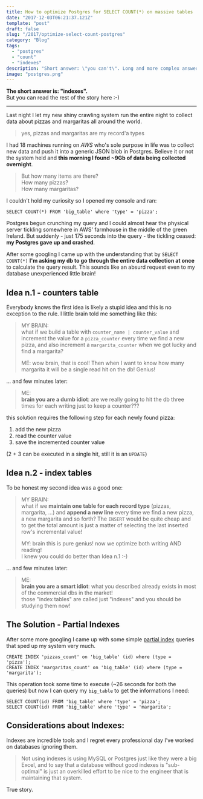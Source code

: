 ```yaml
---
title: How to optimize Postgres for SELECT COUNT(*) on massive tables
date: "2017-12-03T06:21:37.121Z"
template: "post"
draft: false
slug: "/2017/optimize-select-count-postgres"
category: "Blog"
tags:
  - "postgres"
  - "count"
  - "indexes"
description: "Short answer: \"you can't\". Long and more complex answer: \"you can play with indexes\"."
image: "postgres.png"
---
```


**The short answer is: "indexes".**  
But you can read the rest of the story here :-)

---

Last night I let my new shiny crawling system run the entire night to collect data about pizzas and margaritas all around the world.

> yes, pizzas and margaritas are my record'a types

I had 18 machines running on _AWS_ who's sole purpose in life was to collect new data and push it into a generic JSON blob in Postgres. Believe it or not the system held and **this morning I found ~9Gb of data being collected overnight**.

> But how many items are there?  
> How many pizzas?  
> How many margaritas?

I couldn't hold my curiosity so I opened my console and ran:

```
SELECT COUNT(*) FROM 'big_table' where 'type' = 'pizza';
```

Postgres begun crunching my query and I could almost hear the physical server tickling somewhere in AWS' farmhouse in the middle of the green Ireland. But suddenly - just 175 seconds into the query - the tickling ceased: **my Postgres gave up and crashed**.

After some googling I came up with the understanding that by `SELECT COUNT(*)` **I'm asking my db to go through the entire data collection at once** to calculate the query result. This sounds like an absurd request even to my database unexperienced little brain!

## Idea n.1 - counters table

Everybody knows the first idea is likely a stupid idea and this is no exception to the rule. I little brain told me something like this:

> MY BRAIN:  
> what if we build a table with `counter_name | counter_value` and increment the value for a `pizza_counter` every time we find a new pizza, and also increment a `margarita_counter` when we got lucky and find a margarita?
> 
> ME:
> wow brain, that is cool! Then when I want to know how many margarita it will be a single read hit on the db! Genius!

... and few minutes later:

> ME:  
> **brain you are a dumb idiot**: are we really going to hit the db three times for each writing just to keep a counter???

this solution requires the following step for each newly found pizza:

1. add the new pizza
2. read the counter value
3. save the incremented counter value

(2 + 3 can be executed in a single hit, still it is an `UPDATE`)

## Idea n.2 - index tables

To be honest my second idea was a good one:

> MY BRAIN:  
> what if we **maintain one table for each record type** (pizzas, margarita, ...) and **append a new line** every time we find a new pizza, a new margarita and so forth? The `INSERT` would be quite cheap and to get the total amount is just a matter of selecting the last inserted row's incremental value!
>
> MY:
> brain this is pure genius! now we optimize both writing AND reading!  
> I knew you could do better than Idea n.1 :-)

... and few minutes later:

> ME:  
> **brain you are a smart idiot**: what you described already exists in most of the commercial dbs in the market!  
> those "index tables" are called just "indexes" and you should be studying them now!

## The Solution - Partial Indexes

After some more googling I came up with some simple [partial index](https://www.postgresql.org/docs/8.0/static/indexes-partial.html) queries that sped up my system very much.

```
CREATE INDEX 'pizzas_count' on 'big_table' (id) where (type = 'pizza');
CREATE INDEX 'margaritas_count' on 'big_table' (id) where (type = 'margarita');
```

This operation took some time to execute (~26 seconds for both the queries) but now I can query my `big_table` to get the informations I need:

```
SELECT COUNT(id) FROM 'big_table' where 'type' = 'pizza';
SELECT COUNT(id) FROM 'big_table' where 'type' = 'margarita';
```

## Considerations about Indexes:

Indexes are incredible tools and I regret every professional day I've worked on databases ignoring them.

> Not using indexes is using MySQL or Postgres just like they were a big Excel, and to say that a database without good indexes is "sub-optimal" is just an overkilled effort to be nice to the engineer that is maintaining that system.

True story.


